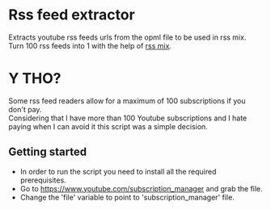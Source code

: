 # Rss feed extractor

Extracts youtube rss feeds urls from the opml file to be used in rss mix.  
Turn 100 rss feeds into 1 with the help of [rss mix](http://rssmix.com/).
# Y THO?  
Some rss feed readers allow for a maximum of 100 subscriptions if you don't pay.  
Considering that I have more than 100 Youtube subscriptions and I hate paying when I can avoid it this script was a simple decision.  
## Getting started  
* In order to run the script you need to install all the required prerequisites.   
* Go to https://www.youtube.com/subscription_manager and grab the file.  
* Change the 'file' variable to point to 'subscription_manager' file.
